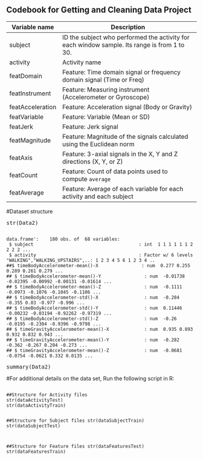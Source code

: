 <article class="markdown-body entry-content" itemprop="mainContentOfPage"><h1><a id="user-content-codebook" class="anchor" href="#codebook" aria-hidden="true"><span class="octicon octicon-link"></span></a>Codebook for Getting and Cleaning Data Project</h1>
<table><thead>
<tr>
<th>Variable name</th>
<th>Description</th>
</tr>
</thead><tbody>
<tr>
<td>subject</td>
<td>ID the subject who performed the activity for each window sample. Its range is from 1 to 30.</td>
</tr>
<tr>
<td>activity</td>
<td>Activity name</td>
</tr>
<tr>
<td>featDomain</td>
<td>Feature: Time domain signal or frequency domain signal (Time or Freq)</td>
</tr>
<tr>
<td>featInstrument</td>
<td>Feature: Measuring instrument (Accelerometer or Gyroscope)</td>
</tr>
<tr>
<td>featAcceleration</td>
<td>Feature: Acceleration signal (Body or Gravity)</td>
</tr>
<tr>
<td>featVariable</td>
<td>Feature: Variable (Mean or SD)</td>
</tr>
<tr>
<td>featJerk</td>
<td>Feature: Jerk signal</td>
</tr>
<tr>
<td>featMagnitude</td>
<td>Feature: Magnitude of the signals calculated using the Euclidean norm</td>
</tr>
<tr>
<td>featAxis</td>
<td>Feature: 3-axial signals in the X, Y and Z directions (X, Y, or Z)</td>
</tr>
<tr>
<td>featCount</td>
<td>Feature: Count of data points used to compute <code>average</code></td>
</tr>
<tr>
<td>featAverage</td>
<td>Feature: Average of each variable for each activity and each subject</td>
</tr>
</tbody></table>
#Dataset structure
<div class="highlight highlight-source-r"><pre>str(<span class="pl-smi">Data2</span>)</pre></div>
<pre><code>
data.frame':	180 obs. of  68 variables:
 $ subject                                       : int  1 1 1 1 1 1 2 2 2 2 ...
 $ activity                                      : Factor w/ 6 levels "WALKING","WALKING_UPSTAIRS",..: 1 2 3 4 5 6 1 2 3 4 ..
##$ timeBodyAccelerometer-mean()-X                : num  0.277 0.255 0.289 0.261 0.279 ...
## $ timeBodyAccelerometer-mean()-Y                : num  -0.01738 -0.02395 -0.00992 -0.00131 -0.01614 ...
## $ timeBodyAccelerometer-mean()-Z                : num  -0.1111 -0.0973 -0.1076 -0.1045 -0.1106 ...
## $ timeBodyAccelerometer-std()-X                 : num  -0.284 -0.355 0.03 -0.977 -0.996 ...
## $ timeBodyAccelerometer-std()-Y                 : num  0.11446 -0.00232 -0.03194 -0.92262 -0.97319 ...
## $ timeBodyAccelerometer-std()-Z                 : num  -0.26 -0.0195 -0.2304 -0.9396 -0.9798 ...
## $ timeGravityAccelerometer-mean()-X             : num  0.935 0.893 0.932 0.832 0.943 ...
## $ timeGravityAccelerometer-mean()-Y             : num  -0.282 -0.362 -0.267 0.204 -0.273 ...
## $ timeGravityAccelerometer-mean()-Z             : num  -0.0681 -0.0754 -0.0621 0.332 0.0135 ...
</code></pre>




<div class="highlight highlight-source-r"><pre>summary(<span class="pl-smi">Data2</span>)</pre></div>
#For additional details on the data set, Run the following script in R:
<pre><code>
##Structure for Activity files
str(dataActivityTest)
str(dataActivityTrain)

##Structure for Subject files
str(dataSubjectTrain)
str(dataSubjectTest)

##Structure for Feature files
str(dataFeaturesTest)
str(dataFeaturesTrain)
</code></pre>



